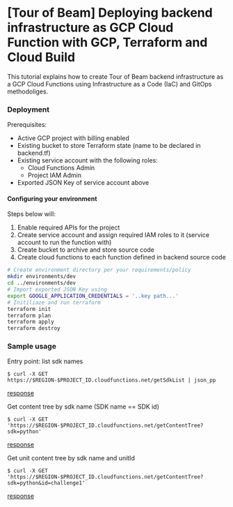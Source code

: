 # [Tour of Beam] Deploying backend infrastructure as GCP Cloud Function with GCP, Terraform and Cloud Build
This tutorial explains how to create Tour of Beam backend infrastructure as a GCP Cloud Functions using Infrastructure as a Code (IaC) and GitOps methodoliges.


### Deployment
Prerequisites:
- Active GCP project with billing enabled
- Existing bucket to store Terraform state (name to be declared in backend.tf)
- Existing service account with the following roles:
    - Cloud Functions Admin
    - Project IAM Admin
- Exported JSON Key of service account above

#### Configuring your environment

Steps below will:
1. Enable required APIs for the project
2. Create service account and assign required IAM roles to it (service account to run the function with)
3. Create bucket to archive and store source code
4. Create cloud functions to each function defined in backend source code


```bash
# Create environment directory per your requirements/policy
mkdir environments/dev
cd ../environments/dev
# Import exported JSON Key using
export GOOGLE_APPLICATION_CREDENTIALS = '..key path...'
# Initiliaze and run terraform
terraform init
terraform plan
terraform apply
terraform destroy
```


### Sample usage

Entry point: list sdk names
```
$ curl -X GET https://$REGION-$PROJECT_ID.cloudfunctions.net/getSdkList | json_pp
```
[response](./samples/api/get_sdk_list.json)

Get content tree by sdk name (SDK name == SDK id)
```
$ curl -X GET 'https://$REGION-$PROJECT_ID.cloudfunctions.net/getContentTree?sdk=python'
```
[response](./samples/api/get_content_tree.json)


Get unit content tree by sdk name and unitId
```
$ curl -X GET 'https://$REGION-$PROJECT_ID.cloudfunctions.net/getContentTree?sdk=python&id=challenge1'
```
[response](./samples/api/get_unit_content.json)